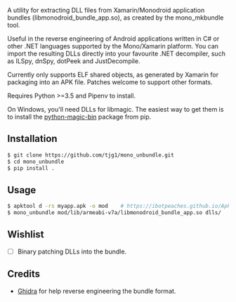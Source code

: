 A utility for extracting DLL files from Xamarin/Monodroid application 
bundles (libmonodroid_bundle_app.so), as created by the mono_mkbundle 
tool.

Useful in the reverse engineering of Android applications written in C# 
or other .NET languages supported by the Mono/Xamarin platform.
You can import the resulting DLLs directly into your favourite
.NET decompiler, such as ILSpy, dnSpy, dotPeek and JustDecompile.

Currently only supports ELF shared objects, as generated by
Xamarin for packaging into an APK file. Patches welcome to
support other formats.

Requires Python >=3.5 and Pipenv to install. 

On Windows, you'll need DLLs for libmagic. 
The easiest way to get them is to install the 
[python-magic-bin](https://pypi.org/project/python-magic-bin/) 
package from pip.


## Installation

```bash
$ git clone https://github.com/tjg1/mono_unbundle.git
$ cd mono_unbundle
$ pip install .
```

## Usage
```bash
$ apktool d -rs myapp.apk -o mod    # https://ibotpeaches.github.io/Apktool/
$ mono_unbundle mod/lib/armeabi-v7a/libmonodroid_bundle_app.so dlls/
```

## Wishlist

* [ ] Binary patching DLLs into the bundle.

## Credits

* [Ghidra](https://ghidra-sre.org/) for help reverse engineering the bundle format.
